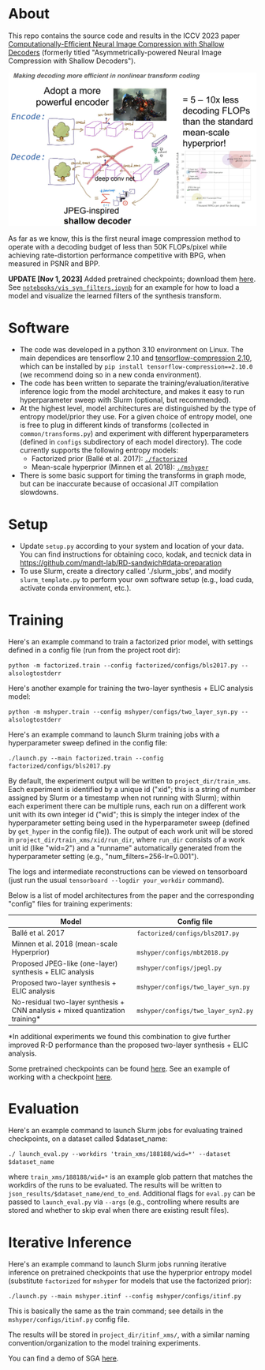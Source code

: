 # About

This repo contains the source code and results in the ICCV 2023 paper
[Computationally-Efficient Neural Image Compression with Shallow Decoders](https://yiboyang.com/files/iccv23.pdf)
(formerly titled "Asymmetrically-powered Neural Image Compression with Shallow Decoders").

![shallow ntc summarized in one picture](summary.png)

As far as we know, this is the first neural image compression method to operate with a decoding
budget of less than 50K FLOPs/pixel while achieving rate-distortion performance competitive with
BPG, when measured in PSNR and BPP.

**UPDATE [Nov 1, 2023]** Added pretrained checkpoints; download them [here](https://huggingface.co/yiboyang/shallow-ntc-checkpoints/).
See [`notebooks/vis_syn_filters.ipynb`](notebooks/vis_syn_filters.ipynb) for an example for how to load a model and visualize
the learned filters of the synthesis transform.


# Software

- The code was developed in a python 3.10 environment on Linux.
  The main dependices are tensorflow 2.10
  and [tensorflow-compression 2.10](https://github.com/tensorflow/compression/releases/tag/v2.10.0),
  which can be installed by
  `pip install tensorflow-compression==2.10.0` (we recommend doing so in a new conda environment).
- The code has been written to separate the training/evaluation/iterative inference logic from
  the model architecture, and makes it easy to run hyperparameter sweep with
  Slurm (optional, but recommended).
- At the highest level, model architectures are distinguished by the type of entropy model/prior
  they use. For a given choice of entropy model, one is free to plug in different kinds of
  transforms (collected in `common/transforms.py`) and experiment with different hyperparameters
  (defined in `configs` subdirectory of each model directory). The code currently
  supports the following entropy models:
    - Factorized prior (Ballé et al. 2017): [`./factorized`](./factorized)
    - Mean-scale hyperprior (Minnen et al. 2018): [`./mshyper`](./mshyper)
- There is some basic support for timing the transforms in graph mode, but can be inaccurate
  because of occasional JIT compilation slowdowns.

# Setup

- Update `setup.py` according to your system and location of your data. You can find
  instructions for obtaining coco, kodak, and tecnick data
  in https://github.com/mandt-lab/RD-sandwich#data-preparation
- To use Slurm, create a directory called './slurm_jobs', and modify `slurm_template.py`
  to perform your own software setup (e.g., load cuda, activate conda environment, etc.).

# Training

Here's an example command to train a factorized prior model, with settings defined in a config
file (run from the project root dir):

```
python -m factorized.train --config factorized/configs/bls2017.py --alsologtostderr
```

Here's another example for training the two-layer synthesis + ELIC analysis model:

```
python -m mshyper.train --config mshyper/configs/two_layer_syn.py --alsologtostderr
```

Here's an example command to launch Slurm training jobs with a hyperparameter sweep defined in the
config file:

```
./launch.py --main factorized.train --config factorized/configs/bls2017.py
```

By default, the experiment output will be written to `project_dir/train_xms`.
Each experiment is identified by a unique id ("xid"; this is a
string of number assigned by Slurm or a timestamp when not running with Slurm); within each
experiment there can be multiple runs, each run
on a different work unit with its own integer id ("wid"; this is simply the integer index
of the
hyperparameter setting being used in the hyperparameter sweep (defined by `get_hyper` in the
config file)).
The output of each work unit will be stored in `project_dir/train_xms/xid/run_dir`, where
`run_dir` consists of a work unit id (like "wid=2") and a "runname" automatically generated from
the hyperparameter setting (e.g., "num_filters=256-lr=0.001").

The logs and intermediate reconstructions can be viewed on tensorboard (just run the
usual `tensorboard --logdir your_workdir` command).

Below is a list of model architectures from the paper and the corresponding "config" files for
training experiments:

| Model                                                                         | Config file                         |
|-------------------------------------------------------------------------------|-------------------------------------|
| Ballé et al. 2017                                                             | `factorized/configs/bls2017.py`     |
| Minnen et al. 2018 (mean-scale Hyperprior)                                    | <br/>`mshyper/configs/mbt2018.py`   |
| Proposed JPEG-like (one-layer) synthesis + ELIC analysis                      | `mshyper/configs/jpegl.py`          |
| Proposed two-layer synthesis + ELIC analysis                                  | `mshyper/configs/two_layer_syn.py`  |
| No-residual two-layer synthesis + CNN analysis + mixed quantization training* | `mshyper/configs/two_layer_syn2.py` |

*In additional experiments we found this combination to give further improved R-D performance
than the proposed two-layer synthesis + ELIC analysis.

Some pretrained checkpoints can be found [here](https://huggingface.co/yiboyang/shallow-ntc-checkpoints/).
See an example of working with a checkpoint [here](notebooks/vis_syn_filters.ipynb).

# Evaluation

Here's an example command to launch Slurm jobs for evaluating trained checkpoints, on a dataset
called $dataset_name:

```
./ launch_eval.py --workdirs 'train_xms/188188/wid=*' --dataset $dataset_name
```

where `train_xms/188188/wid=*` is an example glob pattern that matches the workdirs of the runs to
be evaluated. The results will be written to `json_results/$dataset_name/end_to_end`.
Additional flags for `eval.py` can be passed to `launch_eval.py` via `--args` (e.g., controlling
where results are stored and whether to skip eval when there are existing result files).

# Iterative Inference

Here's an example command to launch Slurm jobs running iterative inference on pretrained
checkpoints that use the hyperprior entropy model (substitute `factorized` for `mshyper` for
models that use the factorized prior):

```
./launch.py --main mshyper.itinf --config mshyper/configs/itinf.py
```

This is basically the same as the train command; see details in the `mshyper/configs/itinf.py`
config file.

The results will be stored in `project_dir/itinf_xms/`, with a similar naming
convention/organization to the model training experiments.

You can find a demo of SGA [here](https://github.com/mandt-lab/improving-inference-for-neural-image-compression/tree/tf2).
